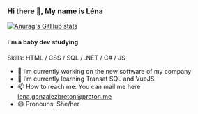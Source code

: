 ### Hi there 👋, My name is Léna
[![Anurag's GitHub stats](https://github-readme-stats.vercel.app/api?LenaGonzalezBreton=anuraghazra)](https://github.com/anuraghazra/github-readme-stats)
#### I'm a baby dev studying

Skills:  HTML / CSS / SQL / .NET / C# / JS 

- 🔭 I’m currently working on the new software of my company 
- 🌱 I’m currently learning Transat SQL and VueJS 
- 📫 How to reach me: You can mail me here lena.gonzalezbreton@proton.me 
- 😄 Pronouns: She/her 




